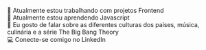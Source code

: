 🏢 Atualmente estou trabalhando com projetos Frontend<br>
🌱 Atualmente estou aprendendo Javascript<br>
💬 Eu gosto de falar sobre as diferentes culturas dos países, música, culinária e a série The Big Bang Theory<br>
💻 Conecte-se comigo no LinkedIn
